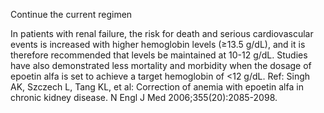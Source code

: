 Continue the current regimen

In patients with renal failure, the risk for death and serious cardiovascular events is increased with higher hemoglobin levels (≥13.5 g/dL), and it is therefore recommended that levels be maintained at 10-12 g/dL.  Studies have also demonstrated less mortality and morbidity when the dosage of epoetin alfa is set to achieve a target hemoglobin of <12 g/dL. Ref: Singh AK, Szczech L, Tang KL, et al: Correction of anemia with epoetin alfa in chronic kidney disease. N Engl J Med 2006;355(20):2085-2098.